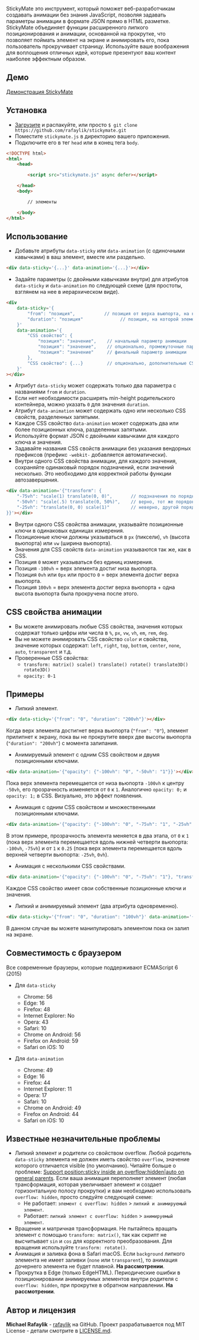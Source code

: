 StickyMate это инструмент, который поможет веб-разработчикам создавать анимации без знания JavaScript, позволяя задавать параметры анимации в формате JSON прямо в HTML разметке. StickyMate объединяет функции расширенного липкого позиционирования и анимации, основанной на прокрутке, что позволяет поймать элемент на экране и анимировать его, пока пользователь прокручивает страницу. Используйте ваше воображения для воплощения отличных идей, которые презентуют ваш контент наиболее эффектным образом.

## Демо

[Демонстрация StickyMate](https://rafaylik.github.io/stickymate/)

## Установка

- [Загрузите](https://github.com/rafaylik/stickymate/archive/master.zip) и распакуйте, или просто `$ git clone https://github.com/rafaylik/stickymate.git`
- Поместите `stickymate.js` в директорию вашего приложения.
- Подключите его в тег `head` или в конец тега `body`.
``` html
<!DOCTYPE html>
<html>
    <head>

        <script src="stickymate.js" async defer></script>

    </head>
    <body>

        // элементы

    </body>
</html>
```

## Использование

- Добавьте атрибуты `data-sticky` или `data-animation` (с одиночными кавычками) в ваш элемент, вместе или раздельно.
``` html
<div data-sticky='{...}' data-animation='{...}'></div>
```
- Задайте параметры (с двойными кавычками внутри) для атрибутов `data-sticky` и `data-animation` по следующей схеме (для простоты, взглянем на нее в иерархическом виде).
``` html
<div
    data-sticky='{
        "from": "позиция",           // позиция от верха вьюпорта, на которой элемент залипнет на экране
        "duration": "позиция"              // позиция, на которой элемент перестанет быть липким (фактически, расширяя min-height родительского контейнера, тем самым резервируя место для прокрутки)
    }'
    data-animation='{
        "CSS свойство": {
            "позиция": "значение",    // начальный параметр анимации
            "позиция": "значение",    // опционально, промежуточные параметры
            "позиция": "значение"     // финальный параметр анимации
        },
        "CSS свойство": {...}         // опционально, дополнительные CSS свойства
    }'
></div>
```
- Атрибут `data-sticky` может содержать только два параметра с названиями `from` и `duration`.
- Если нет необходимости расширять min-height родительского контейнера, можно указать `0` для значения `duration`.
- Атрибут `data-animation` может содержать одно или несколько CSS свойств, разделенных запятыми.
- Каждое CSS свойство `data-animation` может содержать два или более позиционных ключа, разделенных запятыми.
- Используйте формат JSON с двойными кавычками для каждого ключа и значения.
- Задавайте названия CSS свойств анимации без указания вендорных префиксов (префикс `-webkit-` добавляется автоматически).
- Внутри одного CSS свойства анимации, для каждого значения, сохраняйте одинаковый порядок подзначений, если значений несколько. Это необходимо для корректной работы функции автозавершения.
``` html
<div data-animation='{"transform": {
    "-75vh": "scale(1) translate(0, 0)",       // подзначения по порядку - scale, translate
    "-50vh": "scale(.5) translate(0, 50%)",    // верно, тот же порядок подзначений
    "-25vh": "translate(0, 0) scale(1)"        // неверно, другой порядок подзначений
}}'></div>
```
- Внутри одного CSS свойства анимации, указывайте позиционные ключи в одинаковых единицах измерения.
- Позиционные ключи должны указываться в `px` (пиксели), `vh` (высота вьюпорта) или `vw` (ширина вьюпорта).
- Значения для CSS свойств `data-animation` указываются так же, как в CSS.
- Позиция `0` может указываться без единиц измерения.
- Позиция `-100vh` = верх элемента достиг низа вьюпорта.
- Позиция `0vh` или `0px` или просто `0` = верх элемента достиг верха вьюпорта.
- Позиция `100vh` = верх элемента достиг верха вьюпорта + одна высота вьюпорта была прокручена после этого.

## CSS свойства анимации

- Вы можете анимировать любые CSS свойства, значения которых содержат только цифры или числа в `%`, `px`, `vw`, `vh`, `em`, `rem`, `deg`.
- Вы не можете анимировать CSS свойство `color` и свойства, значение которых содержат: `left`, `right`, `top`, `bottom`, `center`, `none`, `auto`, `transparent` и т.д.
- Проверенные CSS свойства:
    - `transform: matrix() scale() translate() rotate() translate3D() rotate3D()`
    - `opacity: 0-1`

## Примеры

- Липкий элемент.
``` html
<div data-sticky='{"from": "0", "duration": "200vh"}'></div>
```
Когда верх элемента достигнет верха вьюпорта (`"from": "0"`), элемент прилипнет к экрану, пока вы не прокрутите вверх две высоты вьюпорта (`"duration": "200vh"`) с момента залипания.

- Анимируемый элемент с одним CSS свойством и двумя позиционными ключами.
``` html
<div data-animation='{"opacity": {"-100vh": "0", "-50vh": "1"}}'></div>
```
Пока верх элемента перемещается от низа вьюпорта `-100vh` к центру `-50vh`, его прозрачность изменяется от `0` к `1`. Аналогично `opacity: 0;` и `opacity: 1;` в CSS. Визуально, это эффект появления.

- Анимация с одним CSS свойством и множественными позиционными ключами.
``` html
<div data-animation='{"opacity": {"-100vh": "0", "-75vh": "1", "-25vh": "1", "0vh": ".25"}}'></div>
```
В этом примере, прозрачность элемента меняется в два этапа, от `0` к `1` (пока верх элемента перемещается вдоль нижней четверти вьюпорта: `-100vh`, `-75vh`) и от `1` к `0.25` (пока верх элемента перемещается вдоль верхней четверти вьюпорта: `-25vh`, `0vh`).

- Анимация с несколькими CSS свойствами.
``` html
<div data-animation='{"opacity": {"-100vh": "0", "-75vh": "1"}, "transform": {"-100vh": "scale(.75)", "-50vh": "scale(1)"}}'></div>
```
Каждое CSS свойство имеет свои собственные позиционные ключи и значения.

- Липкий и анимируемый элемент (два атрибута одновременно).
``` html
<div data-sticky='{"from": "0", "duration": "100vh"}' data-animation='{"opacity": {"0": "1", "100vh": "0"}}'></div>
```
В данном случае вы можете манипулировать элементом пока он залип на экране.

## Совместимость с браузером

Все современные браузеры, которые поддерживают ECMAScript 6 (2015)

- Для `data-sticky`
    - Chrome: 56
    - Edge: 16
    - Firefox: 48
    - Internet Explorer: No
    - Opera: 43
    - Safari: 10
    - Chrome on Android: 56
    - Firefox on Android: 59
    - Safari on iOS: 10

- Для `data-animation`
    - Chrome: 49
    - Edge: 16
    - Firefox: 44
    - Internet Explorer: 11
    - Opera: 17
    - Safari: 10
    - Chrome on Android: 49
    - Firefox on Android: 44
    - Safari on iOS: 10

## Известные незначительные проблемы

- Липкий элемент и родители со свойством overflow. Любой родитель `data-sticky` элемента не должен иметь свойство `overflow`, значение которого отличается visible (по умолчанию). Читайте больше о проблеме: [Support position:sticky inside an overflow:hidden|auto on general parents](https://github.com/w3c/csswg-drafts/issues/865). Если ваша анимация переполняет элемент (любая трансформация, которая увеличивает элемент и создает горизонтальную полосу прокрутки) и вам необходимо использовать `overflow: hidden`, просто следуйте следующей схеме:
    - Не работает: `элемент с overflow: hidden` \> `липкий и анимируемый элемент`.
    - Работает: `липкий элемент с overflow: hidden` \> `анимируемый элемент`.
- Вращение и матричная трансформация. Не пытайтесь вращать элемент с помощью `transform: matrix()`, так как скрипт не высчитывает `sin` и `cos` для корректного преобразования. Для вращения используйте `transform: rotate()`.
- Анимация и заливка фона в Safari macOS. Если `background` липкого элемента не имеет заливки (`none` или `transparent`), то анимация дочернего элемента не будет плавной. **На рассмотрении**.
- Прокрутка в Edge (только EdgeHTML). Периодические ошибки в позиционировании анимируемых элементов внутри родителя с `overflow: hidden`, при прокрутке в обратном направлении. **На рассмотрении**.

## Автор и лицензия

**Michael Rafaylik** - [rafaylik](https://github.com/rafaylik) на GitHub. Проект разрабатывается под MIT License - детали смотрите в [LICENSE.md](./LICENSE).